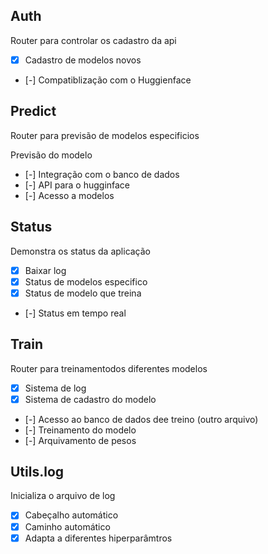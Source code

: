 ## Auth

Router para controlar os cadastro da api

- [x] Cadastro de modelos novos
- [-] Compatiblização com o Huggienface

## Predict

Router para previsão de modelos especificios

Previsão do modelo

- [-] Integração com o banco de dados
- [-] API para o hugginface
- [-] Acesso a modelos

## Status
Demonstra os status da aplicação

- [x] Baixar log
- [x] Status de modelos especifico
- [x] Status de modelo que treina 
- [-] Status em tempo real

## Train

Router para treinamentodos diferentes modelos

- [x] Sistema de log
- [x] Sistema de cadastro do modelo
- [-] Acesso ao banco de dados dee treino (outro arquivo)
- [-] Treinamento do modelo
- [-] Arquivamento de pesos

## Utils.log

Inicializa o arquivo de log 

- [x] Cabeçalho automático
- [x] Caminho automático
- [x] Adapta a diferentes hiperparâmtros